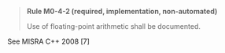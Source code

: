 > **Rule M0-4-2 (required, implementation, non-automated)**
>
> Use of floating-point arithmetic shall be documented.

See MISRA C++ 2008 [7]
